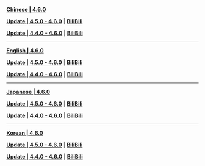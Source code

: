 **[Chinese | 4.6.0](https://autopatchcn.yuanshen.com/client_app/download/pc_zip/20240412191759_M9P2jcmDvFitX55A/Audio_Chinese_4.6.0.zip)**

**[Update | 4.5.0 - 4.6.0](https://autopatchcn.yuanshen.com/client_app/update/hk4e_cn/18/zh-cn_4.5.0_4.6.0_hdiff_2a7jHyNe6YWsM3Ob.zip)** | **[BiliBili](https://autopatchcn.yuanshen.com/client_app/update/hk4e_cn/17/zh-cn_4.5.0_4.6.0_hdiff_vmLdfBRyKXJ72hz0.zip)**

**[Update | 4.4.0 - 4.6.0](https://autopatchcn.yuanshen.com/client_app/update/hk4e_cn/18/zh-cn_4.4.0_4.6.0_hdiff_Mbj1CEiomyJzvH4f.zip)** | **[BiliBili](https://autopatchcn.yuanshen.com/client_app/update/hk4e_cn/17/zh-cn_4.4.0_4.6.0_hdiff_nQ17a3gNLFzJjl5D.zip)**

---

**[English | 4.6.0](https://autopatchcn.yuanshen.com/client_app/download/pc_zip/20240412191759_M9P2jcmDvFitX55A/Audio_English(US)_4.6.0.zip)**

**[Update | 4.5.0 - 4.6.0](https://autopatchcn.yuanshen.com/client_app/update/hk4e_cn/18/en-us_4.5.0_4.6.0_hdiff_zY5rUsWHTdvLp76g.zip)** | **[BiliBili](https://autopatchcn.yuanshen.com/client_app/update/hk4e_cn/17/en-us_4.5.0_4.6.0_hdiff_GDdfygAVHEM3W8rO.zip)**

**[Update | 4.4.0 - 4.6.0](https://autopatchcn.yuanshen.com/client_app/update/hk4e_cn/18/en-us_4.4.0_4.6.0_hdiff_z8tFTfC7NZ2IBSsy.zip)** | **[BiliBili](https://autopatchcn.yuanshen.com/client_app/update/hk4e_cn/17/en-us_4.4.0_4.6.0_hdiff_BbGUpCXVoklr9Pug.zip)**

---

**[Japanese | 4.6.0](https://autopatchcn.yuanshen.com/client_app/download/pc_zip/20240412191759_M9P2jcmDvFitX55A/Audio_Japanese_4.6.0.zip)**

**[Update | 4.5.0 - 4.6.0](https://autopatchcn.yuanshen.com/client_app/update/hk4e_cn/18/ja-jp_4.5.0_4.6.0_hdiff_Vq30AS1O9cWPbQHt.zip)** | **[BiliBili](https://autopatchcn.yuanshen.com/client_app/update/hk4e_cn/17/ja-jp_4.5.0_4.6.0_hdiff_qs2xuEK0mLg7M5Bj.zip)**

**[Update | 4.4.0 - 4.6.0](https://autopatchcn.yuanshen.com/client_app/update/hk4e_cn/18/ja-jp_4.4.0_4.6.0_hdiff_sCVwAoWOjZ7JRumB.zip)** | **[BiliBili](https://autopatchcn.yuanshen.com/client_app/update/hk4e_cn/17/ja-jp_4.4.0_4.6.0_hdiff_a9rEubGzvyKmCl2F.zip)**

---

**[Korean | 4.6.0](https://autopatchcn.yuanshen.com/client_app/download/pc_zip/20240412191759_M9P2jcmDvFitX55A/Audio_Korean_4.6.0.zip)**

**[Update | 4.5.0 - 4.6.0](https://autopatchcn.yuanshen.com/client_app/update/hk4e_cn/18/ko-kr_4.5.0_4.6.0_hdiff_DBGoIMRpaQvgleCc.zip)** | **[BiliBili](https://autopatchcn.yuanshen.com/client_app/update/hk4e_cn/17/ko-kr_4.5.0_4.6.0_hdiff_PcretRgOXvAsUnLz.zip)**

**[Update | 4.4.0 - 4.6.0](https://autopatchcn.yuanshen.com/client_app/update/hk4e_cn/18/ko-kr_4.4.0_4.6.0_hdiff_oAOl3r2kgjWQq9PT.zip)** | **[BiliBili](https://autopatchcn.yuanshen.com/client_app/update/hk4e_cn/17/ko-kr_4.4.0_4.6.0_hdiff_cFgHyrzxkKwf1aXM.zip)**

